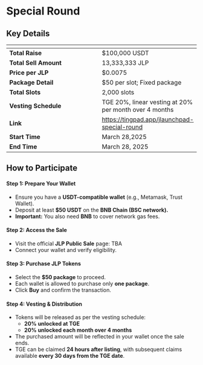 # Special Round

## **Key Details**

<table data-header-hidden><thead><tr><th width="267"></th><th></th></tr></thead><tbody><tr><td><strong>Total Raise</strong></td><td>$100,000 USDT</td></tr><tr><td><strong>Total Sell Amount</strong></td><td>13,333,333 JLP</td></tr><tr><td><strong>Price per JLP</strong></td><td>$0.0075</td></tr><tr><td><strong>Package Detail</strong></td><td>$50 per slot; Fixed package</td></tr><tr><td><strong>Total Slots</strong></td><td>2,000 slots</td></tr><tr><td><strong>Vesting Schedule</strong></td><td>TGE 20%, linear vesting at 20% per month over 4 months</td></tr><tr><td><strong>Link</strong></td><td><a href="https://tingpad.app/jlaunchpad-special-round">https://tingpad.app/jlaunchpad-special-round</a></td></tr><tr><td><strong>Start Time</strong></td><td>March 28,2025</td></tr><tr><td><strong>End Time</strong></td><td>March 28, 2025</td></tr></tbody></table>

## **How to Participate**

#### **Step 1: Prepare Your Wallet**

* Ensure you have a **USDT-compatible wallet** (e.g., Metamask, Trust Wallet).
* Deposit at least **$50 USDT** on the **BNB Chain (BSC network).**
* **Important:** You also need **BNB** to cover network gas fees.

#### **Step 2: Access the Sale**

* Visit the official **JLP Public Sale** page: TBA
* Connect your wallet and verify eligibility.

#### **Step 3: Purchase JLP Tokens**

* Select the **$50 package** to proceed.
* Each wallet is allowed to purchase only **one package**.
* Click **Buy** and confirm the transaction.

#### **Step 4: Vesting & Distribution**

* Tokens will be released as per the vesting schedule:
  * **20% unlocked at TGE**
  * **20% unlocked each month over 4 months**
* The purchased amount will be reflected in your wallet once the sale ends.
* TGE can be claimed **24 hours after listing**, with subsequent claims available **every 30 days from the TGE date**.
